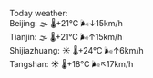 Today weather:  
Beijing: 🌫  🌡️+21°C 🌬️↓15km/h  
Tianjin: 🌫  🌡️+21°C 🌬️↑15km/h  
Shijiazhuang: ☀️   🌡️+24°C 🌬️↑6km/h  
Tangshan: ☀️   🌡️+18°C 🌬️↖17km/h  
